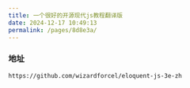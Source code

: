 ```yaml
---
title: 一个很好的开源现代js教程翻译版
date: 2024-12-17 10:49:13
permalink: /pages/8d8e3a/
---
```

### 地址

```
https://github.com/wizardforcel/eloquent-js-3e-zh
```

